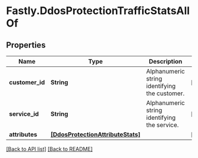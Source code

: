 # Fastly.DdosProtectionTrafficStatsAllOf

## Properties

Name | Type | Description | Notes
------------ | ------------- | ------------- | -------------
**customer_id** | **String** | Alphanumeric string identifying the customer. | [optional] 
**service_id** | **String** | Alphanumeric string identifying the service. | [optional] 
**attributes** | [**[DdosProtectionAttributeStats]**](DdosProtectionAttributeStats.md) |  | [optional] 


[[Back to API list]](../../README.md#endpoints) [[Back to README]](../../README.md)
